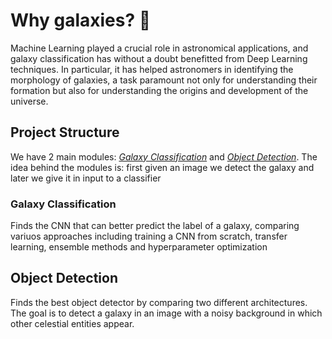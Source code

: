 

# Why galaxies? :milky_way:

Machine Learning played a crucial role in astronomical applications, and galaxy classification has without a doubt benefitted from Deep Learning techniques. In particular, it has helped astronomers in identifying the morphology of galaxies, a task paramount not only for understanding their formation but also for understanding the origins and development of the universe. 

 

## Project Structure

We have 2 main modules: [*Galaxy Classification*](./GalaxyClassification) and [*Object Detection*](./ObjectDetection).
The idea behind the modules is: first given an image we detect the galaxy and later we give it in input to a classifier

### Galaxy Classification
Finds the CNN that can better predict the label of a galaxy, comparing variuos approaches including training a CNN from scratch, transfer learning, ensemble methods and hyperparameter optimization

## Object Detection
Finds the best object detector by comparing two different architectures.
The goal is to detect a galaxy in an image with a noisy background in which other celestial entities appear.
